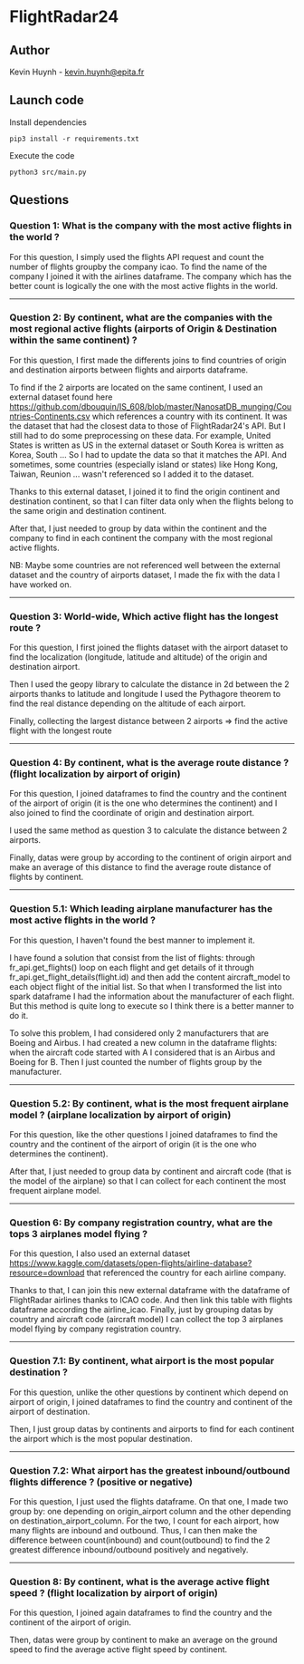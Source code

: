 # FlightRadar24

## Author

Kevin Huynh     - kevin.huynh@epita.fr

## Launch code

Install dependencies

```
pip3 install -r requirements.txt
```

Execute the code
```
python3 src/main.py
```


## Questions 

### Question 1:  What is the company with the most active flights in the world ?

For this question, I simply used the flights API request and count the number of flights groupby the company icao. To find the name of the company I joined it with the airlines dataframe. The company which has the better count is logically the one with the most active flights in the world.


------
### Question 2: By continent, what are the companies with the most regional active flights (airports of Origin & Destination within the same continent) ?

For this question, I first made the differents joins to find countries of origin and destination airports between flights and airports dataframe.

To find if the 2 airports are located on the same continent, I used an external dataset found here 
https://github.com/dbouquin/IS_608/blob/master/NanosatDB_munging/Countries-Continents.csv which references a country with its continent. 
It was the dataset that had the closest data to those of FlightRadar24's API. But I still had to do some preprocessing on these data. For example, United States is written as US in the external dataset or South Korea is written as Korea, South ... So I had to update the data so that it matches the API. 
And sometimes, some countries (especially island or states) like Hong Kong, Taiwan, Reunion ... wasn't referenced so I added it to the dataset. 

Thanks to this external dataset, I joined it to find the origin continent and destination continent, so that I can filter data only when the flights belong to the same origin and destination continent.

After that, I just needed to group by data within the continent and the company to find in each continent the company with the most regional active flights. 

NB: Maybe some countries are not referenced well between the external dataset and the country of airports dataset, I made the fix with the data I have worked on. 


-----
### Question 3: World-wide, Which active flight has the longest route ?
For this question, I first joined the flights dataset with the airport dataset to find the localization (longitude, latitude and altitude) of the origin and destination airport.

Then I used the geopy library to calculate the distance in 2d between the 2 airports thanks to latitude and longitude
I used the Pythagore theorem to find the real distance depending on the altitude of each airport. 

Finally, collecting the largest distance between 2 airports => find the active flight with the longest route


-----
### Question 4: By continent, what is the average route distance ? (flight localization by airport of origin)
For this question, I joined dataframes to find the country and the continent of the airport of origin (it is the one who determines the continent) and I also joined to find the coordinate of origin and destination airport. 

I used the same method as question 3 to calculate the distance between 2 airports. 

Finally, datas were group by according to the continent of origin airport and make an average of this distance to find the average route distance of flights by continent. 

-----
### Question 5.1: Which leading airplane manufacturer has the most active flights in the world ?
For this question, I haven't found the best manner to implement it.

I have found a solution that consist from the list of flights: through fr_api.get_flights() loop on each flight and get details of it through fr_api.get_flight_details(flight.id) and then add the content aircraft_model to each object flight of the initial list. So that when I transformed the list into spark dataframe I had the information about the manufacturer of each flight. 
But this method is quite long to execute so I think there is a better manner to do it. 

To solve this problem, I had considered only 2 manufacturers that are Boeing and Airbus. I had created a new column in the dataframe flights: when the aircraft code started with A I considered that is an Airbus and Boeing for B. 
Then I just counted the number of flights group by the manufacturer. 

-----
### Question 5.2: By continent, what is the most frequent airplane model ? (airplane localization by airport of origin)
For this question, like the other questions I joined dataframes to find the country and the continent of the airport of origin (it is the one who determines the continent).

After that, I just needed to group data by continent and aircraft code (that is the model of the airplane) so that I can collect for each continent the most frequent airplane model. 

-----
### Question 6: By company registration country, what are the tops 3 airplanes model flying ?
For this question, I also used an external dataset https://www.kaggle.com/datasets/open-flights/airline-database?resource=download that referenced the country for each airline company. 

Thanks to that, I can join this new external dataframe with the dataframe of FlightRadar airlines thanks to ICAO code. 
And then link this table with flights dataframe according the airline_icao. 
Finally, just by grouping datas by country and aircraft code (aircraft model) I can collect the top 3 airplanes model flying by company registration country. 


-----
### Question 7.1: By continent, what airport is the most popular destination ?
For this question, unlike the other questions by continent which depend on airport of origin, I joined dataframes to find the country and continent of the airport of destination.

Then, I just group datas by continents and airports to find for each continent the airport which is the most popular destination.

-----
### Question 7.2: What airport has the greatest inbound/outbound flights difference ? (positive or negative)
For this question, I just used the flights dataframe. On that one, I made two group by: one depending on origin_airport column and the other depending on destination_airport_column. For the two, I count for each airport, how many flights are inbound and outbound. Thus, I can then make the difference between count(inbound) and count(outbound) to find the 2 greatest difference inbound/outbound positively and negatively.

-----
### Question 8: By continent, what is the average active flight speed ? (flight localization by airport of origin)
For this question, I joined again dataframes to find the country and the continent of the airport of origin. 

Then, datas were group by continent to make an average on the ground speed to find the average active flight speed by continent. 